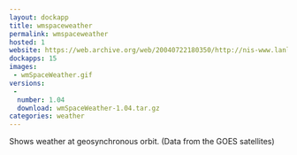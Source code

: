 ```yaml
---
layout: dockapp
title: wmspaceweather
permalink: wmspaceweather
hosted: 1
website: https://web.archive.org/web/20040722180350/http://nis-www.lanl.gov/~mgh/WindowMaker/DockApps.shtml
dockapps: 15
images:
 - wmSpaceWeather.gif
versions:
 -
  number: 1.04
  download: wmSpaceWeather-1.04.tar.gz
categories: weather
---
```

Shows weather at geosynchronous orbit. (Data from the GOES satellites)
